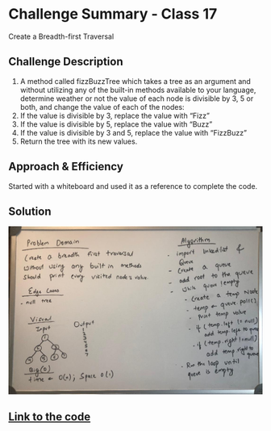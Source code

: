 # Challenge Summary - Class 17
Create a Breadth-first Traversal

## Challenge Description
1. A method called fizzBuzzTree which takes a tree as an argument and without utilizing any of the built-in methods available to your language, determine weather or not the value of each node is divisible by 3, 5 or both, and change the value of each of the nodes:
2. If the value is divisible by 3, replace the value with “Fizz”
3. If the value is divisible by 5, replace the value with “Buzz”
4. If the value is divisible by 3 and 5, replace the value with “FizzBuzz”
5. Return the tree with its new values.

## Approach & Efficiency
Started with a whiteboard and used it as a reference to complete the code.

## Solution
![Whiteboard](../../assets/BreadthFirst.jpeg) <br/>

## [Link to the code](../src/main/java/Tree/BreadthFirstClass.java)

